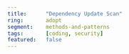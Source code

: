 ```yaml
---
title:      "Dependency Update Scan"
ring:       adopt
segment:    methods-and-patterns
tags:       [coding, security]
featured:   false
---
```

